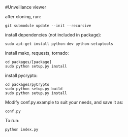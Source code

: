 #Unveillance viewer

after cloning, run:

	git submodule update --init --recursive

install dependencies (not included in package):

	sudo apt-get install python-dev python-setuptools

install mako, requests, tornado:

	cd packages/[package]
	sudo python setup.py install

install pycrypto:

	cd packages/pyCrypto
	sudo python setup.py build
	sudo python setup.py install

Modify conf.py.example to suit your needs, and save it as:

	conf.py

To run:
	
	python index.py

